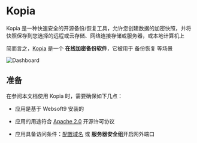 # Kopia

Kopia 是一种快速安全的开源备份/恢复工具，允许您创建数据的加密快照，并将快照保存到您选择的远程或云存储、网络连接存储或服务器，或本地计算机上

简而言之，[Kopia](https://github.com/kopia/kopia) 是一个 **在线加密备份软件**，它被用于 备份恢复  等场景


![Dashboard](https://libs.websoft9.com/Websoft9/DocsPicture/zh/kopia/kopia-gui-websoft9.png)


## 准备

在参阅本文档使用 Kopia 时，需要确保如下几点：

- 应用是基于 Websoft9 安装的

- 应用的用途符合 [Apache 2.0](https://opensource.org/licenses/Apache-2.0) 开源许可协议

- 应用具备访问条件：[配置域名](./guide/appsetdomain) 或 **服务器安全组**开启网外端口